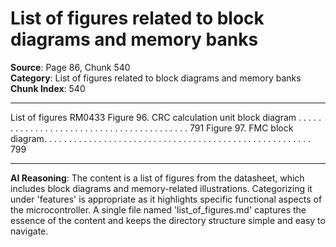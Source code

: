 # List of figures related to block diagrams and memory banks

**Source**: Page 86, Chunk 540  
**Category**: List of figures related to block diagrams and memory banks  
**Chunk Index**: 540

---

List of figures RM0433
Figure 96. CRC calculation unit block diagram . . . . . . . . . . . . . . . . . . . . . . . . . . . . . . . . . . . . . . . . . 791
Figure 97. FMC block diagram. . . . . . . . . . . . . . . . . . . . . . . . . . . . . . . . . . . . . . . . . . . . . . . . . . . . . . 799

---

**AI Reasoning**: The content is a list of figures from the datasheet, which includes block diagrams and memory-related illustrations. Categorizing it under 'features' is appropriate as it highlights specific functional aspects of the microcontroller. A single file named 'list_of_figures.md' captures the essence of the content and keeps the directory structure simple and easy to navigate.
